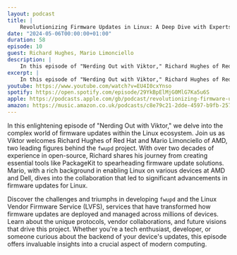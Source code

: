 ```yaml
---
layout: podcast
title: |
    Revolutionizing Firmware Updates in Linux: A Deep Dive with Experts
date: "2024-05-06T00:00:00+01:00"
duration: 58
episode: 10
guest: Richard Hughes, Mario Limonciello
description: |
    In this episode of "Nerding Out with Viktor," Richard Hughes of Red Hat and Mario Limonciello of AMD discuss the development and impact of the fwupd project and the Linux Vendor Firmware Service (LVFS), exploring the challenges and advancements in deploying firmware updates across millions of devices within the Linux ecosystem.
excerpt: |
    In this episode of "Nerding Out with Viktor," Richard Hughes of Red Hat and Mario Limonciello of AMD discuss the development and impact of the fwupd project and the Linux Vendor Firmware Service (LVFS), exploring the challenges and advancements in deploying firmware updates across millions of devices within the Linux ecosystem.
youtube: https://www.youtube.com/watch?v=EU4I0cxYnso
spotify: https://open.spotify.com/episode/29YkBpElMjG0MlG7Ka5u6S
apple: https://podcasts.apple.com/gb/podcast/revolutionizing-firmware-updates-in-linux-a-deep/id1722663295?i=1000654619707
amazon: https://music.amazon.co.uk/podcasts/c8e79c21-2dde-4597-b9fb-257ecbc2bf29/episodes/36afe799-0141-49ed-a3a9-1bd4aea94578/nerding-out-with-viktor-revolutionizing-firmware-updates-in-linux-a-deep-dive-with-experts
---
```


In this enlightening episode of "Nerding Out with Viktor," we delve into the complex world of firmware updates within the Linux ecosystem. Join us as Viktor welcomes Richard Hughes of Red Hat and Mario Limonciello of AMD, two leading figures behind the `fwupd` project. With over two decades of experience in open-source, Richard shares his journey from creating essential tools like PackageKit to spearheading firmware update solutions. Mario, with a rich background in enabling Linux on various devices at AMD and Dell, dives into the collaboration that led to significant advancements in firmware updates for Linux.

Discover the challenges and triumphs in developing `fwupd` and the Linux Vendor Firmware Service (LVFS), services that have transformed how firmware updates are deployed and managed across millions of devices. Learn about the unique protocols, vendor collaborations, and future visions that drive this project. Whether you're a tech enthusiast, developer, or someone curious about the backend of your device's updates, this episode offers invaluable insights into a crucial aspect of modern computing.
